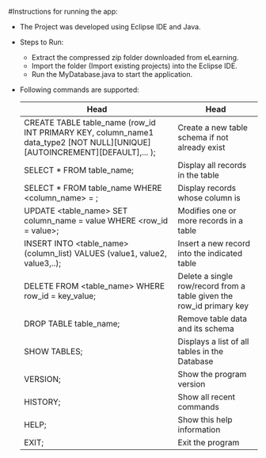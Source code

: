 #Instructions for running the app:

- The Project was developed using Eclipse IDE and Java.

- Steps to Run:
	- Extract the compressed zip folder downloaded from eLearning. 
	- Import the folder (Import existing projects) into the Eclipse IDE.
	- Run the MyDatabase.java to start the application.

- Following commands are supported:

	| Head															     | Head |
	| -------------------------------------------------------------------------------------------------------------------------  | ---- |
	| CREATE TABLE table_name (row_id INT PRIMARY KEY, column_name1 data_type2 [NOT NULL][UNIQUE][AUTOINCREMENT][DEFAULT],... ); | Create a new table schema if not already exist |
	SELECT * FROM table_name;                        																		   | Display all records in the table
	SELECT * FROM table_name WHERE <column_name> = <value>;                                                                    | Display records whose column is <value>
	UPDATE <table_name> SET column_name = value WHERE <row_id = value>;                                                        | Modifies one or more records in a table
	INSERT INTO <table_name> (column_list) VALUES (value1, value2, value3,..);                                                 | Insert a new record into the indicated table
	DELETE FROM <table_name> WHERE row_id = key_value;                                                                         | Delete a single row/record from a table given the row_id primary key
	DROP TABLE table_name;                                                                                                     | Remove table data and its schema
	SHOW TABLES;                                     	                                                                       | Displays a list of all tables in the Database
	VERSION;                                                                                                                   | Show the program version
	HISTORY;                                                                                                                   | Show all recent commands
	HELP;                                            																		   | Show this help information
	EXIT;                                            																		   | Exit the program
